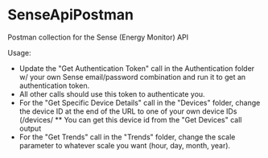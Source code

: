 # SenseApiPostman
Postman collection for the Sense (Energy Monitor) API

Usage:
* Update the "Get Authentication Token" call in the Authentication folder w/ your own Sense email/password combination and run it to get an authentication token.
* All other calls should use this token to authenticate you.
* For the "Get Specific Device Details" call in the "Devices" folder, change the device ID at the end of the URL to one of your own device IDs (/devices/<your device id>
** You can get this device id from the "Get Devices" call output
* For the "Get Trends" call in the "Trends" folder, change the scale parameter to whatever scale you want (hour, day, month, year). 
